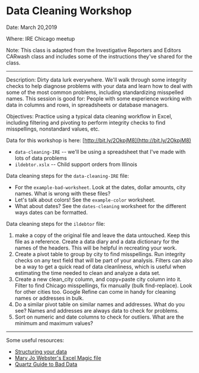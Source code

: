 # Data Cleaning Workshop
Date: March 20,2019

Where: IRE Chicago meetup

Note: This class is adapted from the Investigative Reporters and Editors CARwash class and includes some of the instructions they've shared for the class.

----
Description: Dirty data lurk everywhere. We'll walk through some integrity checks to help diagnose problems with your data and learn how to deal with some of the most common problems, including standardizing misspelled names. This session is good for: People with some experience working with data in columns and rows, in spreadsheets or database managers.

Objectives: Practice using a typical data cleaning workflow in Excel, including filtering and pivoting to perform integrity checks to find misspellings, nonstandard values, etc.

Data for this workshop is here: [http://bit.ly/2OkpjM8](http://bit.ly/2OkpjM8)

- `data-cleaning-IRE` -- we'll be using a spreadsheet that I've made with lots of data problems
- `ildebtor.xslx` -- Child support orders from Illinois

Data cleaning steps for the `data-cleaning-IRE` file:
- For the `example-bad-worksheet`. Look at the dates, dollar amounts, city names. What is wrong with these files?
- Let's talk about colors! See the `example-color` worksheet.
- What about dates? See the `dates-cleaning` worksheet for the different ways dates can be formatted. 

Data cleaning steps for the `ildebtor` file:
1. make a copy of the original file and leave the data untouched. Keep this file as a reference. Create a data diary and a data dictionary for the names of the headers. This will be helpful in recreating your work. 
2. Create a pivot table to group by city to find misspellings. Run integrity checks on any text field that will be part of your analysis. Filters can also be a way to get a quick read of data cleanliness, which is useful when estimating the time needed to clean and analyze a data set.
3. Create a new clean_city column, and copy+paste city column into it. Filter to find Chicago misspellings, fix manually (bulk find-replace). Look for other cities too. Google Refine can come in handy for cleaning names or addresses in bulk. 
4. Do a similar pivot table on similar names and addresses. What do you see? Names and addresses are always data to check for problems.
5. Sort on numeric and date columns to check for outliers. What are the minimum and maximum values?

---
Some useful resources: 
- [Structuring your data](https://source.opennews.org/articles/building-cleaner-smarter-spreadsheets/)
- [Mary Jo Webster's Excel Magic file](https://mjwebster.github.io/DataJ/tipsheets/ExcelMagic.pdf)
- [Quartz Guide to Bad Data](https://github.com/Quartz/bad-data-guide)